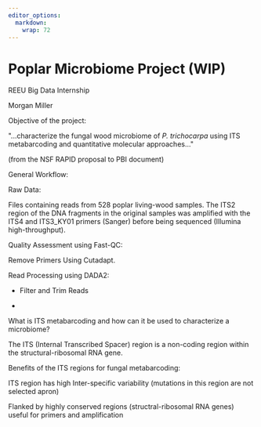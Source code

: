 ```yaml
---
editor_options: 
  markdown: 
    wrap: 72
---
```


# Poplar Microbiome Project (WIP)

REEU Big Data Internship

Morgan Miller

Objective of the project:

"...characterize the fungal wood microbiome of *P. trichocarpa* using
ITS metabarcoding and quantitative molecular approaches..."

(from the NSF RAPID proposal to PBI document)

General Workflow:

Raw Data:

Files containing reads from 528 poplar living-wood samples. The ITS2
region of the DNA fragments in the original samples was amplified with
the ITS4 and ITS3_KY01 primers (Sanger) before being sequenced (Illumina
high-throughput).

Quality Assessment using Fast-QC:

Remove Primers Using Cutadapt.

Read Processing using DADA2:

-   Filter and Trim Reads

-   

What is ITS metabarcoding and how can it be used to characterize a
microbiome?

The ITS (Internal Transcribed Spacer) region is a non-coding region
within the structural-ribosomal RNA gene.

Benefits of the ITS regions for fungal metabarcoding:

ITS region has high Inter-specific variability (mutations in this region
are not selected apron)

Flanked by highly conserved regions (structral-ribosomal RNA genes)
useful for primers and amplification
